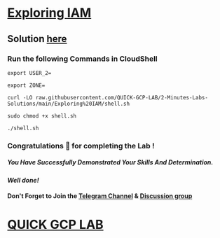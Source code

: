 # [Exploring IAM](https://www.cloudskillsboost.google/games/4794/labs/31307)

## Solution [here]()

### Run the following Commands in CloudShell
```
export USER_2=
```
```
export ZONE=
```
```
curl -LO raw.githubusercontent.com/QUICK-GCP-LAB/2-Minutes-Labs-Solutions/main/Exploring%20IAM/shell.sh

sudo chmod +x shell.sh

./shell.sh
```

### Congratulations 🎉 for completing the Lab !

##### *You Have Successfully Demonstrated Your Skills And Determination.*

#### *Well done!*

#### Don't Forget to Join the [Telegram Channel](https://t.me/quickgcplab) & [Discussion group](https://t.me/quickgcplabchats)

# [QUICK GCP LAB](https://www.youtube.com/@quickgcplab)